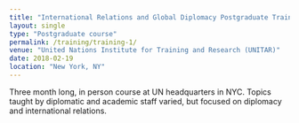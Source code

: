 ```yaml
---
title: "International Relations and Global Diplomacy Postgraduate Training 2018"
layout: single
type: "Postgraduate course"
permalink: /training/training-1/
venue: "United Nations Institute for Training and Research (UNITAR)"
date: 2018-02-19
location: "New York, NY"
---
```


Three month long, in person course at UN headquarters in NYC. Topics taught by diplomatic and academic staff varied, but focused on diplomacy and international relations. 
